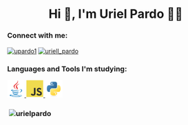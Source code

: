 <h1 align="center">Hi 👋, I'm Uriel Pardo 👨‍💻</h1>

<h3 align="left">Connect with me:</h3>
<p align="left">
<a href="https://fb.com/upardo1" target="blank"><img align="center" src="https://raw.githubusercontent.com/rahuldkjain/github-profile-readme-generator/master/src/images/icons/Social/facebook.svg" alt="upardo1" height="30" width="40" /></a>
<a href="https://instagram.com/uriell_pardo" target="blank"><img align="center" src="https://raw.githubusercontent.com/rahuldkjain/github-profile-readme-generator/master/src/images/icons/Social/instagram.svg" alt="uriell_pardo" height="30" width="40" /></a>
</p>

<h3 align="left">Languages and Tools I'm studying:</h3>
<p align="left"> <a href="https://www.java.com" target="_blank" rel="noreferrer"> <img src="https://raw.githubusercontent.com/devicons/devicon/master/icons/java/java-original.svg" alt="java" width="40" height="40"/> </a> <a href="https://developer.mozilla.org/en-US/docs/Web/JavaScript" target="_blank" rel="noreferrer"> <img src="https://raw.githubusercontent.com/devicons/devicon/master/icons/javascript/javascript-original.svg" alt="javascript" width="40" height="40"/> </a> <a href="https://www.python.org" target="_blank" rel="noreferrer"> <img src="https://raw.githubusercontent.com/devicons/devicon/master/icons/python/python-original.svg" alt="python" width="40" height="40"/> </a> </p>

<h3>&nbsp;<img align="center" src="https://github-readme-stats.vercel.app/api?username=urielpardo&show_icons=true&theme=tokyonight&locale=en" alt="urielpardo" /></h3>
